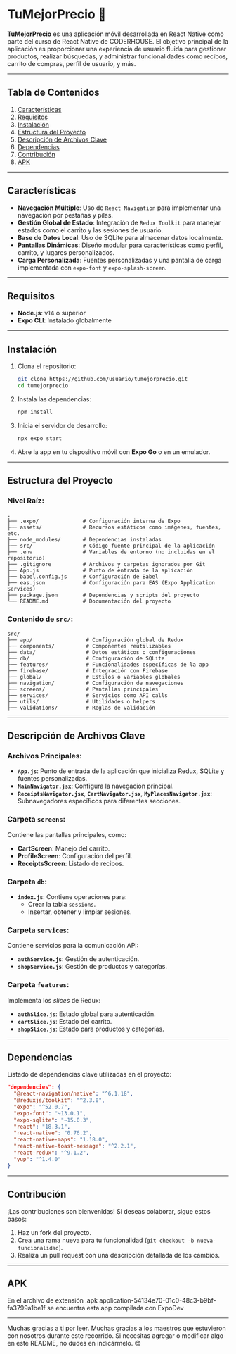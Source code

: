 
# TuMejorPrecio 📱

**TuMejorPrecio** es una aplicación móvil desarrollada en React Native como parte del curso de React Native de CODERHOUSE. El objetivo principal de la aplicación es proporcionar una experiencia de usuario fluida para gestionar productos, realizar búsquedas, y administrar funcionalidades como recibos, carrito de compras, perfil de usuario, y más.

---

## **Tabla de Contenidos**

1. [Características](#características)  
2. [Requisitos](#requisitos)  
3. [Instalación](#instalación)  
4. [Estructura del Proyecto](#estructura-del-proyecto)  
5. [Descripción de Archivos Clave](#descripción-de-archivos-clave)  
6. [Dependencias](#dependencias)  
7. [Contribución](#contribución)
8. [APK](#apk)

---

## **Características**

- **Navegación Múltiple**: Uso de `React Navigation` para implementar una navegación por pestañas y pilas.
- **Gestión Global de Estado**: Integración de `Redux Toolkit` para manejar estados como el carrito y las sesiones de usuario.
- **Base de Datos Local**: Uso de SQLite para almacenar datos localmente.
- **Pantallas Dinámicas**: Diseño modular para características como perfil, carrito, y lugares personalizados.
- **Carga Personalizada**: Fuentes personalizadas y una pantalla de carga implementada con `expo-font` y `expo-splash-screen`.

---

## **Requisitos**

- **Node.js**: v14 o superior  
- **Expo CLI**: Instalado globalmente

---

## **Instalación**

1. Clona el repositorio:

   ```bash
   git clone https://github.com/usuario/tumejorprecio.git
   cd tumejorprecio
   ```

2. Instala las dependencias:

   ```bash
   npm install
   ```

3. Inicia el servidor de desarrollo:

   ```bash
   npx expo start
   ```

4. Abre la app en tu dispositivo móvil con **Expo Go** o en un emulador.

---

## **Estructura del Proyecto**

### Nivel Raíz:

```plaintext
.
├── .expo/              # Configuración interna de Expo
├── assets/             # Recursos estáticos como imágenes, fuentes, etc.
├── node_modules/       # Dependencias instaladas
├── src/                # Código fuente principal de la aplicación
├── .env                # Variables de entorno (no incluidas en el repositorio)
├── .gitignore          # Archivos y carpetas ignorados por Git
├── App.js              # Punto de entrada de la aplicación
├── babel.config.js     # Configuración de Babel
├── eas.json            # Configuración para EAS (Expo Application Services)
├── package.json        # Dependencias y scripts del proyecto
└── README.md           # Documentación del proyecto
```

### Contenido de `src/`:

```plaintext
src/
├── app/                 # Configuración global de Redux
├── components/          # Componentes reutilizables
├── data/                # Datos estáticos o configuraciones
├── db/                  # Configuración de SQLite
├── features/            # Funcionalidades específicas de la app
├── firebase/            # Integración con Firebase
├── global/              # Estilos o variables globales
├── navigation/          # Configuración de navegaciones
├── screens/             # Pantallas principales
├── services/            # Servicios como API calls
├── utils/               # Utilidades o helpers
├── validations/         # Reglas de validación
```

---

## **Descripción de Archivos Clave**

### Archivos Principales:

- **`App.js`**: Punto de entrada de la aplicación que inicializa Redux, SQLite y fuentes personalizadas.
- **`MainNavigator.jsx`**: Configura la navegación principal.
- **`ReceiptsNavigator.jsx`**, **`CartNavigator.jsx`**, **`MyPlacesNavigator.jsx`**: Subnavegadores específicos para diferentes secciones.

### Carpeta `screens`:

Contiene las pantallas principales, como:
- **CartScreen**: Manejo del carrito.
- **ProfileScreen**: Configuración del perfil.
- **ReceiptsScreen**: Listado de recibos.

### Carpeta `db`:

- **`index.js`**: Contiene operaciones para:
  - Crear la tabla `sessions`.
  - Insertar, obtener y limpiar sesiones.

### Carpeta `services`:

Contiene servicios para la comunicación API:
- **`authService.js`**: Gestión de autenticación.
- **`shopService.js`**: Gestión de productos y categorías.

### Carpeta `features`:

Implementa los *slices* de Redux:
- **`authSlice.js`**: Estado global para autenticación.
- **`cartSlice.js`**: Estado del carrito.
- **`shopSlice.js`**: Estado para productos y categorías.

---

## **Dependencias**

Listado de dependencias clave utilizadas en el proyecto:

```json
"dependencies": {
  "@react-navigation/native": "^6.1.18",
  "@reduxjs/toolkit": "^2.3.0",
  "expo": "^52.0.7",
  "expo-font": "~13.0.1",
  "expo-sqlite": "~15.0.3",
  "react": "18.3.1",
  "react-native": "0.76.2",
  "react-native-maps": "1.18.0",
  "react-native-toast-message": "^2.2.1",
  "react-redux": "^9.1.2",
  "yup": "^1.4.0"
}
```

---

## **Contribución**

¡Las contribuciones son bienvenidas! Si deseas colaborar, sigue estos pasos:

1. Haz un fork del proyecto.  
2. Crea una rama nueva para tu funcionalidad (`git checkout -b nueva-funcionalidad`).  
3. Realiza un pull request con una descripción detallada de los cambios.

---

## **APK**

En el archivo de extensión .apk application-54134e70-01c0-48c3-b9bf-fa3799a1be1f se encuentra esta app compilada con ExpoDev


---
Muchas gracias a ti por leer. Muchas gracias a los maestros que estuvieron con nosotros durante este recorrido.
Si necesitas agregar o modificar algo en este README, no dudes en indicármelo. 😊
